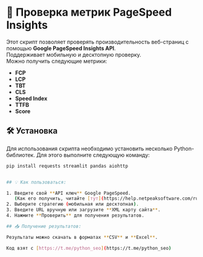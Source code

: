 # 🚀 Проверка метрик PageSpeed Insights

Этот скрипт позволяет проверять производительность веб-страниц с помощью **Google PageSpeed Insights API**.  
Поддерживает мобильную и десктопную проверку.  
Можно получить следующие метрики:

- **FCP**
- **LCP**
- **TBT**
- **CLS**
- **Speed Index**
- **TTFB**
- **Score**

## 🛠️ Установка

Для использования скрипта необходимо установить несколько Python-библиотек. Для этого выполните следующую команду:

```bash
pip install requests streamlit pandas aiohttp


## 💡 Как пользоваться:

1. Введите свой **API ключ** Google PageSpeed.  
   (Как его получить, читайте [тут](https://help.netpeaksoftware.com/ru-RU/support/solutions/articles/103000243641-%D0%BA%D0%B0%D0%BA-%D0%BF%D0%BE%D0%BB%D1%83%D1%87%D0%B8%D1%82%D1%8C-%D0%BA%D0%BB%D1%8E%D1%87-api-%D0%B4%D0%BB%D1%8F-%D1%81%D0%B5%D1%80%D0%B2%D0%B8%D1%81%D0%BE%D0%B2-google-pagespeed-insights-mobile-friendly-test-%D0%B8-safe-browsing-)).
2. Выберите стратегию (мобильная или десктопная).
3. Введите URL вручную или загрузите **XML карту сайта**.
4. Нажмите **Проверить** для получения результатов.

## 📥 Получение результатов:

Результаты можно скачать в форматах **CSV** и **Excel**.

Код взят с [https://t.me/python_seo](https://t.me/python_seo)

